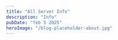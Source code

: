 ```yaml
---
title: "All Server Info"
description: "Info"
pubDate: "feb 5 2025"
heroImage: "/blog-placeholder-about.jpg"
---
```


